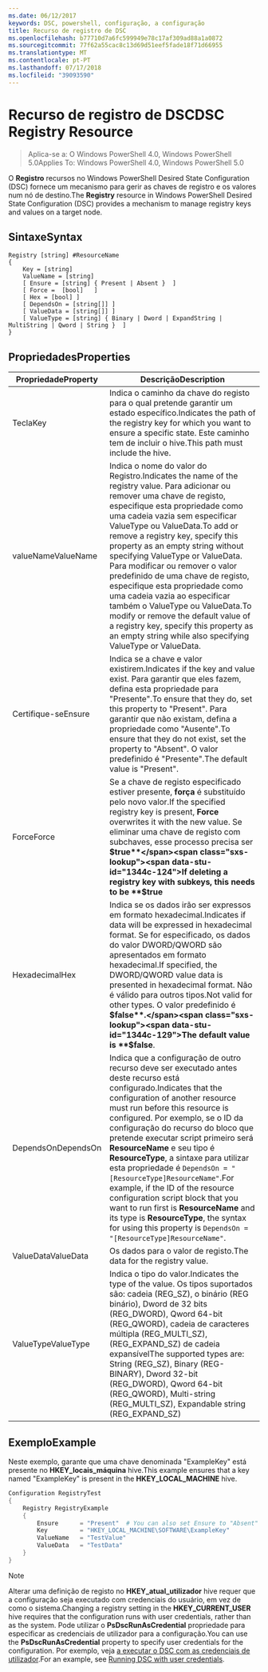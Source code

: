 ```yaml
---
ms.date: 06/12/2017
keywords: DSC, powershell, configuração, a configuração
title: Recurso de registro de DSC
ms.openlocfilehash: b77710d7a6fc599949e78c17af309ad88a1a0872
ms.sourcegitcommit: 77f62a55cac8c13d69d51eef5fade18f71d66955
ms.translationtype: MT
ms.contentlocale: pt-PT
ms.lasthandoff: 07/17/2018
ms.locfileid: "39093590"
---
```

# <a name="dsc-registry-resource"></a><span data-ttu-id="1344c-103">Recurso de registro de DSC</span><span class="sxs-lookup"><span data-stu-id="1344c-103">DSC Registry Resource</span></span>

> <span data-ttu-id="1344c-104">Aplica-se a: O Windows PowerShell 4.0, Windows PowerShell 5.0</span><span class="sxs-lookup"><span data-stu-id="1344c-104">Applies To: Windows PowerShell 4.0, Windows PowerShell 5.0</span></span>

<span data-ttu-id="1344c-105">O **Registro** recursos no Windows PowerShell Desired State Configuration (DSC) fornece um mecanismo para gerir as chaves de registro e os valores num nó de destino.</span><span class="sxs-lookup"><span data-stu-id="1344c-105">The **Registry** resource in Windows PowerShell Desired State Configuration (DSC) provides a mechanism to manage registry keys and values on a target node.</span></span>

## <a name="syntax"></a><span data-ttu-id="1344c-106">Sintaxe</span><span class="sxs-lookup"><span data-stu-id="1344c-106">Syntax</span></span>

```
Registry [string] #ResourceName
{
    Key = [string]
    ValueName = [string]
    [ Ensure = [string] { Present | Absent }  ]
    [ Force =  [bool]   ]
    [ Hex = [bool] ]
    [ DependsOn = [string[]] ]
    [ ValueData = [string[]] ]
    [ ValueType = [string] { Binary | Dword | ExpandString | MultiString | Qword | String }  ]
}
```

## <a name="properties"></a><span data-ttu-id="1344c-107">Propriedades</span><span class="sxs-lookup"><span data-stu-id="1344c-107">Properties</span></span>

|  <span data-ttu-id="1344c-108">Propriedade</span><span class="sxs-lookup"><span data-stu-id="1344c-108">Property</span></span>  |  <span data-ttu-id="1344c-109">Descrição</span><span class="sxs-lookup"><span data-stu-id="1344c-109">Description</span></span>   |
|---|---|
| <span data-ttu-id="1344c-110">Tecla</span><span class="sxs-lookup"><span data-stu-id="1344c-110">Key</span></span>| <span data-ttu-id="1344c-111">Indica o caminho da chave do registo para o qual pretende garantir um estado específico.</span><span class="sxs-lookup"><span data-stu-id="1344c-111">Indicates the path of the registry key for which you want to ensure a specific state.</span></span> <span data-ttu-id="1344c-112">Este caminho tem de incluir o hive.</span><span class="sxs-lookup"><span data-stu-id="1344c-112">This path must include the hive.</span></span>|
| <span data-ttu-id="1344c-113">valueName</span><span class="sxs-lookup"><span data-stu-id="1344c-113">ValueName</span></span>| <span data-ttu-id="1344c-114">Indica o nome do valor do Registro.</span><span class="sxs-lookup"><span data-stu-id="1344c-114">Indicates the name of the registry value.</span></span> <span data-ttu-id="1344c-115">Para adicionar ou remover uma chave de registo, especifique esta propriedade como uma cadeia vazia sem especificar ValueType ou ValueData.</span><span class="sxs-lookup"><span data-stu-id="1344c-115">To add or remove a registry key, specify this property as an empty string without specifying ValueType or ValueData.</span></span> <span data-ttu-id="1344c-116">Para modificar ou remover o valor predefinido de uma chave de registo, especifique esta propriedade como uma cadeia vazia ao especificar também o ValueType ou ValueData.</span><span class="sxs-lookup"><span data-stu-id="1344c-116">To modify or remove the default value of a registry key, specify this property as an empty string while also specifying ValueType or ValueData.</span></span>|
| <span data-ttu-id="1344c-117">Certifique-se</span><span class="sxs-lookup"><span data-stu-id="1344c-117">Ensure</span></span>| <span data-ttu-id="1344c-118">Indica se a chave e valor existirem.</span><span class="sxs-lookup"><span data-stu-id="1344c-118">Indicates if the key and value exist.</span></span> <span data-ttu-id="1344c-119">Para garantir que eles fazem, defina esta propriedade para "Presente".</span><span class="sxs-lookup"><span data-stu-id="1344c-119">To ensure that they do, set this property to "Present".</span></span> <span data-ttu-id="1344c-120">Para garantir que não existam, defina a propriedade como "Ausente".</span><span class="sxs-lookup"><span data-stu-id="1344c-120">To ensure that they do not exist, set the property to "Absent".</span></span> <span data-ttu-id="1344c-121">O valor predefinido é "Presente".</span><span class="sxs-lookup"><span data-stu-id="1344c-121">The default value is "Present".</span></span>|
| <span data-ttu-id="1344c-122">Force</span><span class="sxs-lookup"><span data-stu-id="1344c-122">Force</span></span>| <span data-ttu-id="1344c-123">Se a chave de registo especificado estiver presente, **força** é substituído pelo novo valor.</span><span class="sxs-lookup"><span data-stu-id="1344c-123">If the specified registry key is present, **Force** overwrites it with the new value.</span></span> <span data-ttu-id="1344c-124">Se eliminar uma chave de registo com subchaves, esse processo precisa ser **$true**</span><span class="sxs-lookup"><span data-stu-id="1344c-124">If deleting a registry key with subkeys, this needs to be **$true**</span></span> |
| <span data-ttu-id="1344c-125">Hexadecimal</span><span class="sxs-lookup"><span data-stu-id="1344c-125">Hex</span></span>| <span data-ttu-id="1344c-126">Indica se os dados irão ser expressos em formato hexadecimal.</span><span class="sxs-lookup"><span data-stu-id="1344c-126">Indicates if data will be expressed in hexadecimal format.</span></span> <span data-ttu-id="1344c-127">Se for especificado, os dados do valor DWORD/QWORD são apresentados em formato hexadecimal.</span><span class="sxs-lookup"><span data-stu-id="1344c-127">If specified, the DWORD/QWORD value data is presented in hexadecimal format.</span></span> <span data-ttu-id="1344c-128">Não é válido para outros tipos.</span><span class="sxs-lookup"><span data-stu-id="1344c-128">Not valid for other types.</span></span> <span data-ttu-id="1344c-129">O valor predefinido é **$false**.</span><span class="sxs-lookup"><span data-stu-id="1344c-129">The default value is **$false**.</span></span>|
| <span data-ttu-id="1344c-130">DependsOn</span><span class="sxs-lookup"><span data-stu-id="1344c-130">DependsOn</span></span>| <span data-ttu-id="1344c-131">Indica que a configuração de outro recurso deve ser executado antes deste recurso está configurado.</span><span class="sxs-lookup"><span data-stu-id="1344c-131">Indicates that the configuration of another resource must run before this resource is configured.</span></span> <span data-ttu-id="1344c-132">Por exemplo, se o ID da configuração do recurso do bloco que pretende executar script primeiro será **ResourceName** e seu tipo é **ResourceType**, a sintaxe para utilizar esta propriedade é `DependsOn = "[ResourceType]ResourceName"`.</span><span class="sxs-lookup"><span data-stu-id="1344c-132">For example, if the ID of the resource configuration script block that you want to run first is **ResourceName** and its type is **ResourceType**, the syntax for using this property is `DependsOn = "[ResourceType]ResourceName"`.</span></span>|
| <span data-ttu-id="1344c-133">ValueData</span><span class="sxs-lookup"><span data-stu-id="1344c-133">ValueData</span></span>| <span data-ttu-id="1344c-134">Os dados para o valor de registo.</span><span class="sxs-lookup"><span data-stu-id="1344c-134">The data for the registry value.</span></span>|
| <span data-ttu-id="1344c-135">ValueType</span><span class="sxs-lookup"><span data-stu-id="1344c-135">ValueType</span></span>| <span data-ttu-id="1344c-136">Indica o tipo do valor.</span><span class="sxs-lookup"><span data-stu-id="1344c-136">Indicates the type of the value.</span></span> <span data-ttu-id="1344c-137">Os tipos suportados são: cadeia (REG_SZ), o binário (REG binário), Dword de 32 bits (REG_DWORD), Qword 64-bit (REG_QWORD), cadeia de caracteres múltipla (REG_MULTI_SZ), (REG_EXPAND_SZ) de cadeia expansível</span><span class="sxs-lookup"><span data-stu-id="1344c-137">The supported types are: String (REG_SZ), Binary (REG-BINARY), Dword 32-bit (REG_DWORD), Qword 64-bit (REG_QWORD), Multi-string (REG_MULTI_SZ), Expandable string (REG_EXPAND_SZ)</span></span> |

## <a name="example"></a><span data-ttu-id="1344c-138">Exemplo</span><span class="sxs-lookup"><span data-stu-id="1344c-138">Example</span></span>

<span data-ttu-id="1344c-139">Neste exemplo, garante que uma chave denominada "ExampleKey" está presente no **HKEY\_locais\_máquina** hive.</span><span class="sxs-lookup"><span data-stu-id="1344c-139">This example ensures that a key named "ExampleKey" is present in the **HKEY\_LOCAL\_MACHINE** hive.</span></span>

```powershell
Configuration RegistryTest
{
    Registry RegistryExample
    {
        Ensure      = "Present"  # You can also set Ensure to "Absent"
        Key         = "HKEY_LOCAL_MACHINE\SOFTWARE\ExampleKey"
        ValueName   = "TestValue"
        ValueData   = "TestData"
    }
}
```

> [!NOTE]
> <span data-ttu-id="1344c-140">Alterar uma definição de registo no **HKEY\_atual\_utilizador** hive requer que a configuração seja executado com credenciais do usuário, em vez de como o sistema.</span><span class="sxs-lookup"><span data-stu-id="1344c-140">Changing a registry setting in the **HKEY\_CURRENT\_USER** hive requires that the configuration runs with user credentials, rather than as the system.</span></span> <span data-ttu-id="1344c-141">Pode utilizar o **PsDscRunAsCredential** propriedade para especificar as credenciais de utilizador para a configuração.</span><span class="sxs-lookup"><span data-stu-id="1344c-141">You can use the **PsDscRunAsCredential** property to specify user credentials for the configuration.</span></span> <span data-ttu-id="1344c-142">Por exemplo, veja [a executar o DSC com as credenciais de utilizador](runAsUser.md).</span><span class="sxs-lookup"><span data-stu-id="1344c-142">For an example, see [Running DSC with user credentials](runAsUser.md).</span></span>